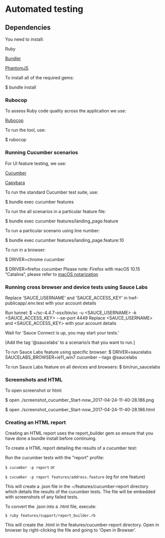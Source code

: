 # Automated testing

## Dependencies

You need to install:

Ruby

[Bundler](http://bundler.io/)

[PhantomJS](https://github.com/teampoltergeist/poltergeist#installing-phantomjs)

To install all of the required gems:

$ bundle install

### Rubocop

To assess Ruby code quality across the application we use:

[Rubocop](https://github.com/bbatsov/rubocop)

To run the tool, use:

$ rubocop

### Running Cucumber scenarios

For UI feature testing, we use:

[Cucumber](http://cukes.info/)

[Capybara](https://github.com/jnicklas/capybara)

To run the standard Cucumber test suite, use:

$ bundle exec cucumber features 

To run the all scenarios in a particular feature file:

$ bundle exec cucumber features/landing_page.feature  

To run a particular scenario using line number:

$ bundle exec cucumber features/landing_page.feature:10 

To run in a browser:

$ DRIVER=chrome cucumber

$ DRIVER=firefox cucumber
Please note: Firefox with macOS 10.15 “Catalina”, please refer to [macOS notarization](https://firefox-source-docs.mozilla.org/testing/geckodriver/Notarization.html)

### Running cross browser and device tests using Sauce Labs

Replace 'SAUCE_USERNAME' and 'SAUCE_ACCESS_KEY' in hwf-publicapp/.env.test with your account details

Run tunnel:
$ ~/sc-4.4.7-osx/bin/sc -u <SAUCE_USERNAME> -k <SAUCE_ACCESS_KEY> --se-port 4449
Replace <SAUCE_USERNAME> and <SAUCE_ACCESS_KEY> with your account details

Wait for 'Sauce Connect is up, you may start your tests.'

[Add the tag '@saucelabs' to a scenario/s that you want to run.]

To run Sauce Labs feature using specific browser:
$ DRIVER=saucelabs SAUCELABS_BROWSER=ie11_win7 cucumber --tags @saucelabs

To run Sauce Labs feature on all devices and browsers:
$ bin/run_saucelabs

### Screenshots and HTML

To open screenshot or html:

$ open ./screenshot_cucumber_Start-now_2017-04-24-11-40-28.186.png

$ open ./screenshot_cucumber_Start-now_2017-04-24-11-40-28.186.html

### Creating an HTML report

Creating an HTML report uses the report_builder gem so ensure that you have done a bundle install before continuing.

To create a HTML report detailing the results of a cucumber test:

Run the cucumber tests with the "report" profile:

`$ cucumber -p report` or 

`$ cucumber -p report features/address.feature` (eg for one feature)

This will create a .json file in the ~/features/cucumber-report directory which details the results of the cucumber 
tests. The file will be embedded with screenshots of any failed tests.

To convert the .json into a .html file, execute:

`$ ruby features/support/report_builder.rb`

This will create the .html in the features/cucumber-report directory. Open in browser by right-clicking the file and 
going to 'Open in Browser'. 
